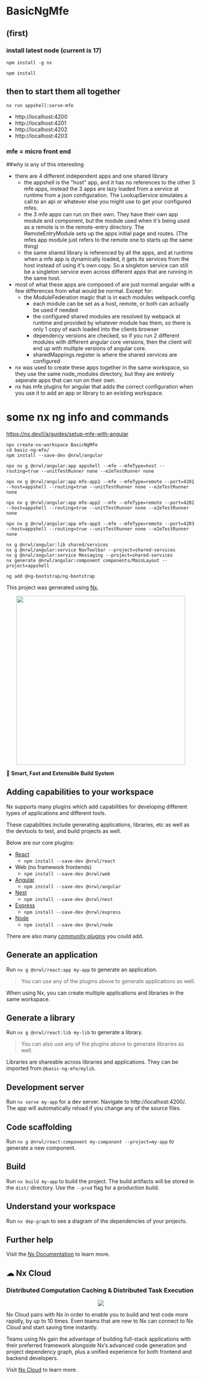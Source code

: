 

# BasicNgMfe

## (first)
### install latest node (current is 17)
```
npm install -g nx
```
```
npm install
```

## then to start them all together
```nx run appshell:serve-mfe```


- http://localhost:4200
- http://localhost:4201
- http://localhost:4202
- http://localhost:4203

### mfe = micro front end

##why is any of this interesting
- there are 4 different independent apps and one shared library
  - the appshell is the "host" app, and it has no references to the other 3 mfe apps, instead the 3 apps are lazy loaded from a service at runtime from a json configuration.  The LookupService simulates a call to an api or whatever else you might use to get your configured mfes.
  - the 3 mfe apps can run on their own. They have their own app module and component, but the module used when it's being used as a remote is in the remote-entry directory. The RemoteEntryModule sets up the apps initial page and routes.  (The mfes app module just refers to the remote one to starts up the same thing)  
  - the same shared library is referenced by all the apps, and at runtime when a mfe app is dynamically loaded, it gets its services from the host instead of using it's own copy. So a singleton service can still be a singleton service even across different apps that are running in the same host.
- most of what these apps are composed of are just normal angular with a few differences from what would be normal. Except for:
  - the ModuleFederation magic that is in each modules webpack.config
    - each module can be set as a host, remote, or both can actually be used if needed
    - the configured shared modules are resolved by webpack at runtime and provided by whatever module has them, so there is only 1 copy of each loaded into the clients browser
    - dependency versions are checked, so if you run 2 different modules with different angular core versions, then the client will end up with multiple versions of angular core.
    - sharedMappings.register is where the shared services are configured
- nx was used to create these apps together in the same workspace, so they use the same node_modules directory, but they are entirely seperate apps that can run on their own.
- nx has mfe plugins for angular that adds the correct configuration when you use it to add an app or library to an existing workspace.


# some nx ng info and commands
https://nx.dev/l/a/guides/setup-mfe-with-angular

```
npx create-nx-workspace BasicNgMfe
cd basic-ng-mfe/
npm install --save-dev @nrwl/angular

npx nx g @nrwl/angular:app appshell --mfe --mfeType=host --routing=true --unitTestRunner none --e2eTestRunner none

npx nx g @nrwl/angular:app mfe-app1 --mfe --mfeType=remote --port=4201 --host=appshell --routing=true --unitTestRunner none --e2eTestRunner none

npx nx g @nrwl/angular:app mfe-app2 --mfe --mfeType=remote --port=4202 --host=appshell --routing=true --unitTestRunner none --e2eTestRunner none

npx nx g @nrwl/angular:app mfe-app3 --mfe --mfeType=remote --port=4203 --host=appshell --routing=true --unitTestRunner none --e2eTestRunner none

nx g @nrwl/angular:lib shared/services
nx g @nrwl/angular:service NavToolbar --project=shared-services
nx g @nrwl/angular:service Messaging --project=shared-services
nx generate @nrwl/angular:component components/MainLayout --project=appshell

ng add @ng-bootstrap/ng-bootstrap
```














This project was generated using [Nx](https://nx.dev).

<p style="text-align: center;"><img src="https://raw.githubusercontent.com/nrwl/nx/master/images/nx-logo.png" width="450"></p>

🔎 **Smart, Fast and Extensible Build System**

## Adding capabilities to your workspace

Nx supports many plugins which add capabilities for developing different types of applications and different tools.

These capabilities include generating applications, libraries, etc as well as the devtools to test, and build projects as well.

Below are our core plugins:

- [React](https://reactjs.org)
  - `npm install --save-dev @nrwl/react`
- Web (no framework frontends)
  - `npm install --save-dev @nrwl/web`
- [Angular](https://angular.io)
  - `npm install --save-dev @nrwl/angular`
- [Nest](https://nestjs.com)
  - `npm install --save-dev @nrwl/nest`
- [Express](https://expressjs.com)
  - `npm install --save-dev @nrwl/express`
- [Node](https://nodejs.org)
  - `npm install --save-dev @nrwl/node`

There are also many [community plugins](https://nx.dev/community) you could add.

## Generate an application

Run `nx g @nrwl/react:app my-app` to generate an application.

> You can use any of the plugins above to generate applications as well.

When using Nx, you can create multiple applications and libraries in the same workspace.

## Generate a library

Run `nx g @nrwl/react:lib my-lib` to generate a library.

> You can also use any of the plugins above to generate libraries as well.

Libraries are shareable across libraries and applications. They can be imported from `@basic-ng-mfe/mylib`.

## Development server

Run `nx serve my-app` for a dev server. Navigate to http://localhost:4200/. The app will automatically reload if you change any of the source files.

## Code scaffolding

Run `nx g @nrwl/react:component my-component --project=my-app` to generate a new component.

## Build

Run `nx build my-app` to build the project. The build artifacts will be stored in the `dist/` directory. Use the `--prod` flag for a production build.


## Understand your workspace

Run `nx dep-graph` to see a diagram of the dependencies of your projects.

## Further help

Visit the [Nx Documentation](https://nx.dev) to learn more.



## ☁ Nx Cloud

### Distributed Computation Caching & Distributed Task Execution

<p style="text-align: center;"><img src="https://raw.githubusercontent.com/nrwl/nx/master/images/nx-cloud-card.png"></p>

Nx Cloud pairs with Nx in order to enable you to build and test code more rapidly, by up to 10 times. Even teams that are new to Nx can connect to Nx Cloud and start saving time instantly.

Teams using Nx gain the advantage of building full-stack applications with their preferred framework alongside Nx’s advanced code generation and project dependency graph, plus a unified experience for both frontend and backend developers.

Visit [Nx Cloud](https://nx.app/) to learn more.

